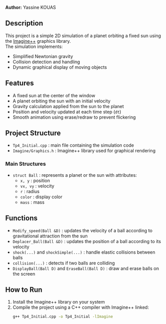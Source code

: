 

**Author:** Yassine KOUAS  

## Description

This project is a simple 2D simulation of a planet orbiting a fixed sun using the [Imagine++](https://imagine.enpc.fr/) graphics library.  
The simulation implements:  
- Simplified Newtonian gravity  
- Collision detection and handling  
- Dynamic graphical display of moving objects  

## Features

- A fixed sun at the center of the window  
- A planet orbiting the sun with an initial velocity  
- Gravity calculation applied from the sun to the planet  
- Position and velocity updated at each time step (`dt`)  
- Smooth animation using erase/redraw to prevent flickering  

## Project Structure

- `Tp4_Initial.cpp` : main file containing the simulation code  
- `Imagine/Graphics.h` : Imagine++ library used for graphical rendering  

### Main Structures

- `struct Ball` : represents a planet or the sun with attributes:
  - `x, y` : position
  - `vx, vy` : velocity
  - `r` : radius
  - `color` : display color
  - `mass` : mass

## Functions

- `Modify_speed(Ball &D)` : updates the velocity of a ball according to gravitational attraction from the sun  
- `Deplacer_Ball(Ball &D)` : updates the position of a ball according to its velocity  
- `shock(...)` and `shockSimple(...)` : handle elastic collisions between balls  
- `collision(...)` : detects if two balls are colliding  
- `DisplayBall(Ball D)` and `EraseBall(Ball D)` : draw and erase balls on the screen  

## How to Run

1. Install the Imagine++ library on your system  
2. Compile the project using a C++ compiler with Imagine++ linked:
   ```bash
   g++ Tp4_Initial.cpp -o Tp4_Initial -lImagine
